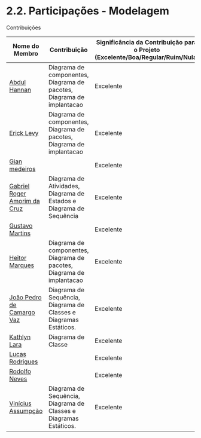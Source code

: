 # 2.2. Participações - Modelagem

Contribuições 

|Nome do Membro | Contribuição | Significância da Contribuição para o Projeto (Excelente/Boa/Regular/Ruim/Nula) |
| -- | -- | -- |
| [Abdul Hannan](https://github.com/hannanhunny01) | Diagrama de componentes, Diagrama de pacotes, Diagrama de implantacao  | Excelente |
| [Erick Levy](https://github.com/Ericklevy) | Diagrama de componentes, Diagrama de pacotes, Diagrama de implantacao | Excelente |
| [Gian medeiros](https://github.com/GianMedeiros) |  | Excelente |
| [Gabriel Roger Amorim da Cruz](https://github.com/GabrielRoger07) | Diagrama de Atividades, Diagrama de Estados e Diagrama de Sequência | Excelente |
| [Gustavo Martins](https://github.com/gustavomartins-github) | | Excelente |
| [Heitor Marques](https://github.com/heitormsb) | Diagrama de componentes, Diagrama de pacotes, Diagrama de implantacao | Excelente |
| [João Pedro de Camargo Vaz](https://github.com/JoaoPedro0803) |  Diagrama de Sequência, Diagrama de Classes e Diagramas Estáticos. | Excelente |
| [Kathlyn Lara](https://github.com/klmurussi)  | Diagrama de Classe |  Excelente |
| [Lucas Rodrigues](https://github.com/nickby2) |  |  Excelente |
| [Rodolfo Neves](https://github.com/roddas) | |  Excelente |
| [Vinícius Assumpção](https://github.com/viniman27) |  Diagrama de Sequência, Diagrama de Classes e Diagramas Estáticos.  | Excelente |
